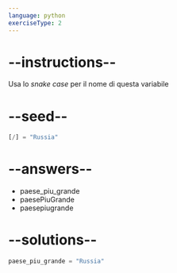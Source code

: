 ```yaml
---
language: python
exerciseType: 2
---
```


# --instructions--

Usa lo *snake case* per il nome di questa variabile

# --seed--

```python
[/] = "Russia"
```

# --answers--

- paese_piu_grande
- paesePiuGrande
- paesepiugrande

# --solutions--

```python
paese_piu_grande = "Russia"
```
